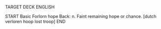 TARGET DECK
ENGLISH

START
Basic
Forlorn hope
Back: n. Faint remaining hope or chance. [dutch verloren hoop lost troop]
END
